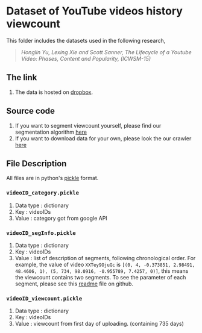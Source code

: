 # Dataset of YouTube videos history viewcount

This folder includes the datasets used in the following research,
> *Honglin Yu, Lexing Xie and Scott Sanner, The Lifecycle of a Youtube Video: Phases, Content and Popularity, (ICWSM-15)*

## The link
1. The data is hosted on [dropbox](https://www.dropbox.com/s/4af3646w8omhago/data_released.tar.bz2?dl=0).

## Source code
1. If you want to segment viewcount yourself, please find our segmentation algorithm [here](https://github.com/yuhonglin/segfit)
2. If you want to download data for your own, please look the our crawler [here](https://github.com/yuhonglin/YTCrawl)

## File Description
All files are in python's [pickle](https://docs.python.org/2/library/pickle.html) format.

### ```videoID_category.pickle```
   1. Data type : dictionary
   2. Key : videoIDs
   3. Value : category got from google API


### ```videoID_segInfo.pickle```
   1. Data type : dictionary
   2. Key : videoIDs
   3. Value : list of description of segments, following chronological order. For example, the value of video ```XXTey9OjuGc``` is ```[(0, 4, -0.373851, 2.98491, 48.4606, 1), (5, 734, 98.0916, -0.955789, 7.4257, 0)]```, this means the viewcount contains two segments. To see the parameter of each segment, please see this [readme](https://github.com/yuhonglin/segfit/blob/master/README.md) file on github.

### ```videoID_viewcount.pickle```
   1. Data type : dictionary
   2. Key : videoIDs
   3. Value : viewcount from first day of uploading. (containing 735 days)
